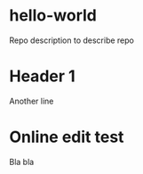 hello-world
===========

Repo description to describe repo

Header 1
===

Another line

Online edit test
=

Bla bla
